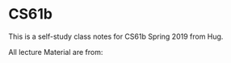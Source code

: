 # CS61b

This is a self-study class notes for CS61b Spring 2019 from Hug.

All lecture Material are from: 



